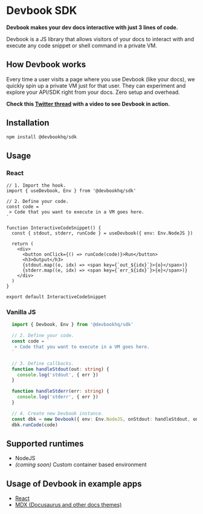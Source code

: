 # Devbook SDK
**Devbook makes your dev docs interactive with just 3 lines of code.**

Devbook is a JS library that allows visitors of your docs to interact with and execute any code snippet or shell command in a private VM.

## How Devbook works
Every time a user visits a page where you use Devbook (like your docs), we quickly spin up a private VM just for that user.
They can experiment and explore your API/SDK right from your docs. Zero setup and overhead.

**Check this [Twitter thread](https://twitter.com/mlejva/status/1482767780265050126) with a video to see Devbook in action.**

## Installation
```sh
npm install @devbookhq/sdk
```
## Usage

### React
```tsx
// 1. Import the hook.
import { useDevbook, Env } from '@devbookhq/sdk'

// 2. Define your code.
const code = `
 > Code that you want to execute in a VM goes here.
`

function InteractiveCodeSnippet() {
  const { stdout, stderr, runCode } = useDevbook({ env: Env.NodeJS })

  return (
    <div>
      <button onClick={() => runCode(code)}>Run</button>
      <h3>Output</h3>
      {stdout.map((o, idx) => <span key={`out_${idx}`}>{o}</span>)}
      {stderr.map((e, idx) => <span key={`err_${idx}`}>{e}</span>)}
    </div>
  )
}

export default InteractiveCodeSnippet
```

### Vanilla JS
```ts
  import { Devbook, Env } from '@devbookhq/sdk'

  // 2. Define your code.
  const code = `
   > Code that you want to execute in a VM goes here.
  `

  // 3. Define callbacks.
  function handleStdout(out: string) {
    console.log('stdout', { err })
  }

  function handleStderr(err: string) {
    console.log('stderr', { err })
  }

  // 4. Create new Devbook instance.
  const dbk = new Devbook({ env: Env.NodeJS, onStdout: handleStdout, onStderr: handleStderr })
  dbk.runCode(code)
```

## Supported runtimes
- NodeJS
- *(coming soon)* Custom container based environment

## Usage of Devbook in example apps
- [React](examples/react-app)
- [MDX (Docusaurus and other docs themes)](examples/docusaurus)
